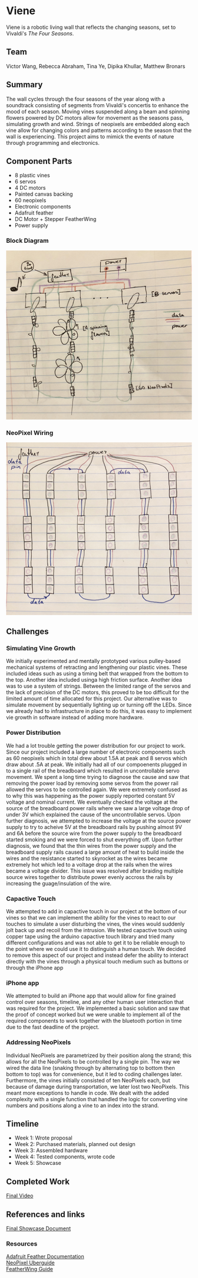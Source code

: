 # Viene

Viene is a robotic living wall that reflects the changing seasons, set to Vivaldi's _The Four Seasons_.

## Team
Victor Wang, Rebecca Abraham, Tina Ye, Dipika Khullar, Matthew Bronars

## Summary

The wall cycles through the four seasons of the year along with a soundtrack consisting of segments from Vivaldi's concertis to enhance the mood of each season. Moving vines suspended along a beam and spinning flowers powered by DC motors allow for movement as the seasons pass, simulating growth and wind. Strings of neopixels are embedded along each vine allow for changing colors and patterns according to the season that the wall is experiencing. This project aims to mimick the events of nature through programming and electronics. 


## Component Parts

* 8 plastic vines
* 6 servos
* 4 DC motors
* Painted canvas backing
* 60 neopixels
* Electronic components
* Adafruit feather
* DC Motor + Stepper FeatherWing
* Power supply

### Block Diagram
![block diagram](./images/block2.jpg)

### NeoPixel Wiring
![wiring diagram](./images/block1.jpg)

## Challenges

### Simulating Vine Growth
We initially experimented and mentally prototyped various pulley-based mechanical systems of retracting and lengthening our plastic vines. These included ideas such as using a timing belt that wrapped from the bottom to the top. Another idea included usinga high friction surface. Another idea was to use a system of strings. Between the limited range of the servos and the lack of precision of the DC motors, this proved to be too difficult for the limited amount of time allocated for this project. Our alternative was to simulate movement by sequentially lighting up or turning off the LEDs. Since we already had to infrastructure in place to do this, it was easy to implement vie growth in software instead of adding more hardware.

### Power Distribution
We had a lot trouble getting the power distribution for our project to work. Since our project included a large number of electronic components such as 60 neopixels which in total drew about 1.5A at peak and 8 servos which draw about .5A at peak. We initially had all of our compoenents plugged in to a single rail of the breadboard which resulted in uncontrollable servo movement. We spent a long time trying to diagnose the cause and saw that removing the power load by removing some servos from the power rail allowed the servos to be controlled again. We were extremely confused as to why this was happening as the power supply reported constant 5V voltage and nominal current. We eventually checked the voltage at the source of the breadboard power rails where we saw a large voltage drop of under 3V which explained the cause of the uncontrollable servos. Upon further diagnosis, we attempted to increase the voltage at the source power supply to try to acheive 5V at the breadboard rails by pushing almost 9V and 6A before the source wire from the power supply to the breadboard started smoking and we were forced to shut everything off. Upon further diagnosis, we found that the thin wires from the power supply and the breadboard supply rails caused a large amount of heat to build inside the wires and the resistance started to skyrocket as the wires became extremely hot which led to a voltage drop at the rails when the wires became a voltage divider. This issue was resolved after braiding multiple source wires together to distribute power evenly accross the rails by increasing the guage/insulation of the wire.

### Capactive Touch
We attempted to add in capactive touch in our project at the bottom of our vines so that we can implement the ability for the vines to react to our touches to simulate a user disturbing the vines, the vines would suddenly jolt back up and recoil from the intrusion. We tested capactive touch using copper tape using the arduino capactive touch library and tried many different configurations and was not able to get it to be reliable enough to the point where we could use it to distinguish a human touch. We decided to remove this aspect of our project and instead defer the ability to interact directly with the vines through a physical touch medium such as buttons or through the iPhone app

### iPhone app
We attempted to build an iPhone app that would allow for fine grained control over seasons, timeline, and any other human user interaction that was required for the project. We implemented a basic solution and saw that the proof of concept worked but we were unable to implement all of the required components to work together with the bluetooth portion in time due to the fast deadline of the project.

### Addressing NeoPixels
Individual NeoPixels are parametrized by their position along the strand; this allows for all the NeoPixels to be controlled by a single pin. The way we wired the data line (snaking through by alternating top to bottom then bottom to top) was for convenience, but it led to coding challenges later. Furthermore, the vines initially consisted of ten NeoPixels each, but because of damage during transportation, we later lost two NeoPixels. This meant more exceptions to handle in code. We dealt with the added complexity with a single function that handled the logic for converting vine numbers and positions along a vine to an index into the strand.

## Timeline

- Week 1: Wrote proposal
- Week 2: Purchased materials, planned out design
- Week 3: Assembled hardware
- Week 4: Tested components, wrote code
- Week 5: Showcase

## Completed Work

[Final Video](https://www.youtube.com/watch?v=HiZiRdkXOhQ)

## References and links
[Final Showcase Document](./Viene%20Poster.pdf)

### Resources
[Adafruit Feather Documentation](https://learn.adafruit.com/adafruit-feather-32u4-bluefruit-le/overview)  
[NeoPixel Uberguide](https://learn.adafruit.com/adafruit-neopixel-uberguide/the-magic-of-neopixels)  
[FeatherWing Guide](https://learn.adafruit.com/adafruit-stepper-dc-motor-featherwing)
